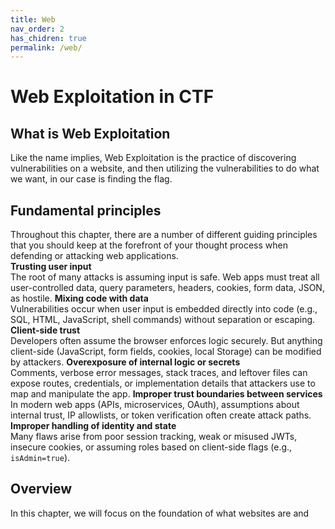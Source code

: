 ```yaml
---
title: Web
nav_order: 2
has_chidren: true
permalink: /web/
---
```

# Web Exploitation in CTF
## What is Web Exploitation
Like the name implies, Web Exploitation is the practice of discovering vulnerabilities on a website, and then utilizing the vulnerabilities to do what we want, in our case is finding the flag. 
## Fundamental principles
Throughout this chapter, there are a number of different guiding principles that you should keep at the forefront of your thought process when defending or attacking web applications.  
**Trusting user input**  
The root of many attacks is assuming input is safe. Web apps must treat all user-controlled data, query parameters, headers, cookies, form data, JSON, as hostile.
**Mixing code with data**  
Vulnerabilities occur when user input is embedded directly into code (e.g., SQL, HTML, JavaScript, shell commands) without separation or escaping.
**Client-side trust**  
Developers often assume the browser enforces logic securely. But anything client-side (JavaScript, form fields, cookies, local Storage) can be modified by attackers.
**Overexposure of internal logic or secrets**  
Comments, verbose error messages, stack traces, and leftover files can expose routes, credentials, or implementation details that attackers use to map and manipulate the app.
**Improper trust boundaries between services**  
In modern web apps (APIs, microservices, OAuth), assumptions about internal trust, IP allowlists, or token verification often create attack paths.
**Improper handling of identity and state**  
Many flaws arise from poor session tracking, weak or misused JWTs, insecure cookies, or assuming roles based on client-side flags (e.g., `isAdmin=true`).
## Overview
In this chapter, we will focus on the foundation of what websites are and 



